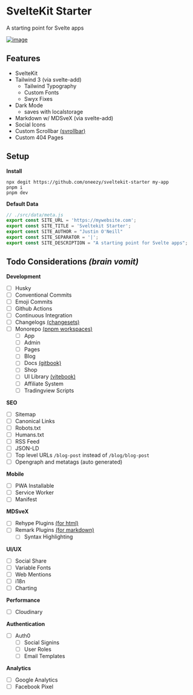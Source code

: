 # SvelteKit Starter
A starting point for Svelte apps

[![image](https://user-images.githubusercontent.com/7369575/168194342-0331fe13-efba-426f-bbfc-5f35762dd920.png)](https://sveltekit-starter-eight.vercel.app/)

## Features

- SvelteKit
- Tailwind 3 (via svelte-add)
  - Tailwind Typography
  - Custom Fonts
  - Swyx Fixes
- Dark Mode 
  - saves with localstorage
- Markdown w/ MDSveX (via svelte-add)
- Social Icons
- Custom Scrollbar [(svrollbar)](https://github.com/daylilyfield/svrollbar#readme)
- Custom 404 Pages

## Setup
**Install**

```
npx degit https://github.com/oneezy/sveltekit-starter my-app
pnpm i
pnpm dev
```

**Default Data**

```js
// ./src/data/meta.js
export const SITE_URL = 'https://mywebsite.com';
export const SITE_TITLE = 'Sveltekit Starter';
export const SITE_AUTHOR = "Justin O'Neill"
export const SITE_SEPARATOR = '|';
export const SITE_DESCRIPTION = "A starting point for Svelte apps";
```

## Todo Considerations *(brain vomit)*

**Development**
- [ ] Husky
- [ ] Conventional Commits
- [ ] Emoji Commits
- [ ] Github Actions
- [ ] Continuous Integration
- [ ] Changelogs [(changesets)](https://github.com/changesets/changesets)
- [ ] Monorepo [(pnpm workspaces)](https://pnpm.io/workspaces)
  - [ ] App 
  - [ ] Admin 
  - [ ] Pages 
  - [ ] Blog 
  - [ ] Docs [(gitbook)](https://vitebook.dev/) 
  - [ ] Shop 
  - [ ] UI Library [(vitebook)](https://vitebook.dev/) 
  - [ ] Affiliate System
  - [ ] Tradingview Scripts 

**SEO**
- [ ] Sitemap
- [ ] Canonical Links
- [ ] Robots.txt
- [ ] Humans.txt
- [ ] RSS Feed
- [ ] JSON-LD
- [ ] Top level URLs `/blog-post` instead of `/blog/blog-post`
- [ ] Opengraph and metatags (auto generated)

**Mobile**
- [ ] PWA Installable
- [ ] Service Worker
- [ ] Manifest

**MDSveX**
- [ ] Rehype Plugins [(for html)](https://github.com/rehypejs/rehype/blob/main/doc/plugins.md#list-of-plugins)
- [ ] Remark Plugins [(for markdown)](https://github.com/remarkjs/remark/blob/main/doc/plugins.md#list-of-plugins)
  - [ ] Syntax Highlighting 

**UI/UX**
- [ ] Social Share
- [ ] Variable Fonts
- [ ] Web Mentions
- [ ] i18n
- [ ] Charting

**Performance**
- [ ] Cloudinary

**Authentication**
- [ ] Auth0 
  - [ ] Social Signins
  - [ ] User Roles
  - [ ] Email Templates

**Analytics**
- [ ] Google Analytics
- [ ] Facebook Pixel